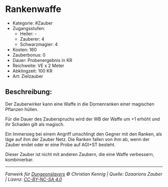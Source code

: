 # Rankenwaffe

- Kategorie: #Zauber
- Zugangsstufen:
  - Heiler: -
  - Zauberer: 4
  - Schwarzmagier: 4
- Kosten: 160
- Zauberbonus: 0
- Dauer: Probenergebnis in KR
- Reichweite: VE x 2 Meter
- Abklingzeit: 100 KR
- Art: Zielzauber

## Beschreibung:

Der Zauberwirker kann eine Waffe in die Dornenranken einer magischen Pflanzen hüllen.

Für die Dauer des Zauberspruchs wird der WB der Waffe um +1 erhöht und ihr Schaden gilt als magisch.

Ein Immersieg bei einem Angriff umschlingt den Gegner mit den Ranken, als läge auf ihm der Zauber Netz. Die Ranken fallen von ihm ab, wenn der Zauber endet oder er eine Probe auf AGI+ST besteht.

Dieser Zauber ist nicht mit anderen Zaubern, die eine Waffe verbessern, kombinierbar.

---

_Fanwerk für [Dungeonslayers](https://www.dungeonslayers.net/) © Christian Kennig | Quelle: Dzaarions Zauber | Lizenz: [CC-BY-NC-SA 4.0](https://creativecommons.org/licenses/by-nc-sa/4.0/deed.de)_
